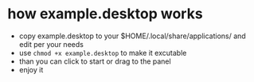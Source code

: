 # how example.desktop works

 * copy example.desktop to your $HOME/.local/share/applications/ and edit per your needs
 * use `chmod +x example.desktop` to make it excutable
 * than you can click to start or drag to the panel
 * enjoy it
